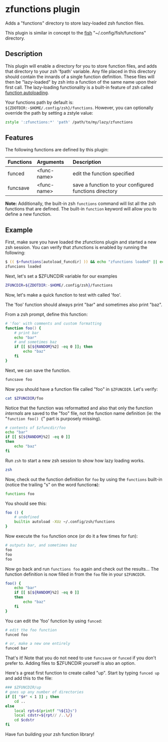 # zfunctions plugin

Adds a "functions" directory to store lazy-loaded zsh function files.

This plugin is similar in concept to the [fish] "~/.config/fish/functions" directory.

## Description

This plugin will enable a directory for you to store function files, and adds that directory to your zsh 'fpath' variable.
Any file placed in this directory should contain the innards of a single function definition.
These files will then be "lazy-loaded" by zsh into a function of the same name upon their first call.
The lazy-loading functionality is a built-in feature of zsh called [function autoloading][zsh-autoload].

Your functions path by default is: `${ZDOTDIR:-$HOME/.config/zsh}/functions`.
However, you can optionally override the path by setting a zstyle value:

```zsh
zstyle ':zfunctions:*' 'path' /path/to/my/lazy/zfunctions
```

## Features

The following functions are defined by this plugin:

| Functions | Arguments     | Description                                            |
|:----------|:--------------|:-------------------------------------------------------|
| funced    | \<func-name\> | edit the function specified                            |
| funcsave  | \<func-name\> | save a function to your configured functions directory |

**Note:**
Additionally, the built-in zsh `functions` command will list all the zsh functions that are defined.
The built-in `function` keyword will allow you to define a new function.

## Example

First, make sure you have loaded the zfunctions plugin and started a new zsh session.
You can verify that zfunctions is enabled by running the following:

```zsh
$ (( $+functions[autoload_funcdir] )) && echo "zfunctions loaded" || echo "zfunctions not loaded"
zfuncions loaded
```

Next, let's set a $ZFUNCDIR variable for our examples
```zsh
ZFUNCDIR=${ZDOTDIR:-$HOME/.config/zsh}/functions
```

Now, let's make a quick function to test with called 'foo'.

The 'foo' function should always print "bar" and sometimes also print "baz".

From a zsh prompt, define this function:

```zsh
# 'foo' with comments and custom formatting
function foo() {
    # print bar
    echo "bar"
    # and sometimes baz
    if [[ $[${RANDOM}%2] -eq 0 ]]; then
        echo "baz"
    fi
}
```

Next, we can save the function.

```zsh
funcsave foo
```

Now you should have a function file called "foo" in `$ZFUNCDIR`. Let's verify:

```zsh
cat $ZFUNCDIR/foo
```

Notice that the function was reformatted and also that only the function *internals* are saved to the "foo" file, not the function name definition
(ie: the "`function foo() {`" part is purposely missing).

```zsh
# contents of $zfuncdir/foo
echo "bar"
if [[ $[${RANDOM}%2] -eq 0 ]]
then
    echo "baz"
fi
```

Run `zsh` to start a new zsh session to show how lazy loading works.

```zsh
zsh
```

Now, check out the function definition for `foo` by using the `functions`
built-in (notice the trailing "s" on the word function**s**):

```zsh
functions foo
```

You should see this:

```zsh
foo () {
    # undefined
    builtin autoload -XUz ~/.config/zsh/functions
}
```

Now execute the `foo` function once (or do it a few times for fun):

```zsh
# outputs bar, and sometimes baz
foo
foo
foo
```

Now go back and run `functions foo` again and check out the results...
The function definition is now filled in from the `foo` file in your `$ZFUNCDIR`.

```zsh
foo() {
    echo "bar"
    if [[ $[${RANDOM}%2] -eq 0 ]]
    then
        echo "baz"
    fi
}
```

You can edit the 'foo' function by using `funced`:

```zsh
# edit the foo function
funced foo

# or, make a new one entirely
funced bar
```

That's it! Note that you do not need to use `funcsave` or `funced` if you don't prefer to.
Adding files to $ZFUNCDIR yourself is also an option.

Here's a great first function to create called "up".
Start by typing `funced up` and add this to the file:

```zsh
### $ZFUNCDIR/up
# goes up any number of directories
if [[ "$#" < 1 ]] ; then
    cd ..
else
    local rpt=$(printf "%${1}s")
    local cdstr=${rpt// /..\/}
    cd $cdstr
fi
```

Have fun building your zsh function library!

[omz]: https://github.com/ohmyzsh/ohmyzsh
[fish]: https://fishshell.com
[zsh-autoload]: http://zsh.sourceforge.net/Doc/Release/Functions.html#Autoloading-Functions
